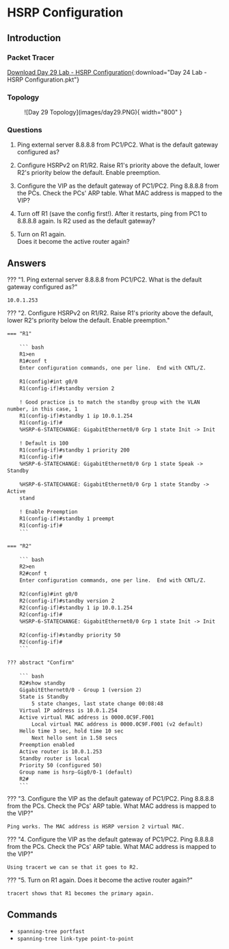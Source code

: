 # HSRP Configuration

## Introduction

### Packet Tracer

[Download Day 29 Lab - HSRP Configuration](../assets/packet-tracer-files/Day%2029%20Lab%20-%20HSRP%20Configuration.pkt){:download="Day 24 Lab - HSRP Configuration.pkt"}

### Topology

<figure markdown>
  ![Day 29 Topology](images/day29.PNG){ width="800" }
  <figcaption></figcaption>
</figure>

### Questions

1. Ping external server 8.8.8.8 from PC1/PC2.
    What is the default gateway configured as?

2. Configure HSRPv2 on R1/R2.
    Raise R1's priority above the default, lower R2's priority below the default.
    Enable preemption.

3. Configure the VIP as the default gateway of PC1/PC2.
    Ping 8.8.8.8 from the PCs.  Check the PCs' ARP table.
    What MAC address is mapped to the VIP?

4. Turn off R1 (save the config first!).
    After it restarts, ping from PC1 to 8.8.8.8 again.
    Is R2 used as the default gateway?

5. Turn on R1 again.  
    Does it become the active router again?

## Answers


??? "1. Ping external server 8.8.8.8 from PC1/PC2. What is the default gateway configured as?"

    10.0.1.253



??? "2. Configure HSRPv2 on R1/R2. Raise R1's priority above the default, lower R2's priority below the default. Enable preemption."

    === "R1"

        ``` bash
        R1>en
        R1#conf t
        Enter configuration commands, one per line.  End with CNTL/Z.

        R1(config)#int g0/0
        R1(config-if)#standby version 2

        ! Good practice is to match the standby group with the VLAN number, in this case, 1
        R1(config-if)#standby 1 ip 10.0.1.254
        R1(config-if)#
        %HSRP-6-STATECHANGE: GigabitEthernet0/0 Grp 1 state Init -> Init

        ! Default is 100
        R1(config-if)#standby 1 priority 200
        R1(config-if)#
        %HSRP-6-STATECHANGE: GigabitEthernet0/0 Grp 1 state Speak -> Standby

        %HSRP-6-STATECHANGE: GigabitEthernet0/0 Grp 1 state Standby -> Active
        stand

        ! Enable Preemption
        R1(config-if)#standby 1 preempt 
        R1(config-if)#
        ```

    === "R2"

        ``` bash
        R2>en
        R2#conf t
        Enter configuration commands, one per line.  End with CNTL/Z.

        R2(config)#int g0/0
        R2(config-if)#standby version 2
        R2(config-if)#standby 1 ip 10.0.1.254
        R2(config-if)#
        %HSRP-6-STATECHANGE: GigabitEthernet0/0 Grp 1 state Init -> Init

        R2(config-if)#standby priority 50
        R2(config-if)#
        ```

    ??? abstract "Confirm"

        ``` bash
        R2#show standby 
        GigabitEthernet0/0 - Group 1 (version 2)
        State is Standby
            5 state changes, last state change 00:08:48
        Virtual IP address is 10.0.1.254
        Active virtual MAC address is 0000.0C9F.F001
            Local virtual MAC address is 0000.0C9F.F001 (v2 default)
        Hello time 3 sec, hold time 10 sec
            Next hello sent in 1.58 secs
        Preemption enabled
        Active router is 10.0.1.253
        Standby router is local
        Priority 50 (configured 50)
        Group name is hsrp-Gig0/0-1 (default)
        R2#
        ```
??? "3. Configure the VIP as the default gateway of PC1/PC2. Ping 8.8.8.8 from the PCs.  Check the PCs' ARP table. What MAC address is mapped to the VIP?"

    Ping works. The MAC address is HSRP version 2 virtual MAC.

??? "4. Configure the VIP as the default gateway of PC1/PC2. Ping 8.8.8.8 from the PCs.  Check the PCs' ARP table. What MAC address is mapped to the VIP?"

    Using tracert we can se that it goes to R2.

??? "5. Turn on R1 again. Does it become the active router again?"

    tracert shows that R1 becomes the primary again.

## Commands

* `spanning-tree portfast `
* `spanning-tree link-type point-to-point `

  